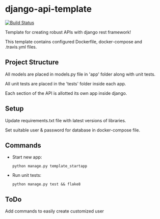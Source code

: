 # django-api-template
[![Build Status](https://travis-ci.com/Diaga/django-api-template.svg?branch=master)](https://travis-ci.com/Diaga/django-api-template)

Template for creating robust APIs with django rest framework!

This template contains configured Dockerfile, docker-compose and .travis.yml files.

## Project Structure
All models are placed in models.py file in 'app' folder along with unit tests.

All unit tests are placed in the 'tests' folder inside each app.

Each section of the API is allotted its own app inside django.

## Setup
Update requirements.txt file with latest versions of libraries.

Set suitable user & password for database in docker-compose file.

## Commands
* Start new app:
    ```shell script
    python manage.py template_startapp
    ```
* Run unit tests:
    ```shell script
    python manage.py test && flake8
    ```

## ToDo
Add commands to easily create customized user